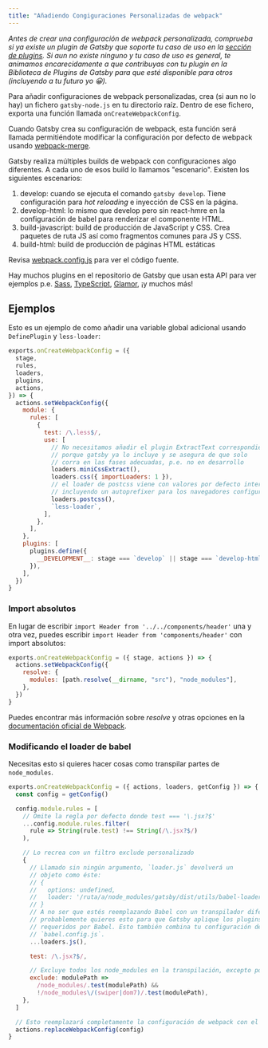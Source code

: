 ```yaml
---
title: "Añadiendo Congiguraciones Personalizadas de webpack"
---
```


_Antes de crear una configuración de webpack personalizada, comprueba si ya 
existe un plugin de Gatsby que soporte tu caso de uso en la [sección de plugins](/docs/plugins/). 
Si aun no existe ninguno y tu caso de uso es general, te animamos encarecidamente 
a que contribuyas con tu plugin en la Biblioteca de Plugins de Gatsby para que esté 
disponible para otros (incluyendo a tu futuro yo 😀)._

Para añadir configuraciones de webpack personalizadas, crea (si aun no lo hay) 
un fichero `gatsby-node.js` en tu directorio raíz. Dentro de ese fichero, exporta 
una función llamada `onCreateWebpackConfig`.

Cuando Gatsby crea su configuración de webpack, esta función será llamada 
permitiéndote modificar la configuración por defecto de webpack usando 
[webpack-merge](https://github.com/survivejs/webpack-merge).

Gatsby realiza múltiples builds de webpack con configuraciones algo diferentes. A 
cada uno de esos build lo llamamos "escenario". Existen los siguientes escenarios:

1.  develop: cuando se ejecuta el comando `gatsby develop`. Tiene configuración para
    _hot reloading_ e inyección de CSS en la página.
2.  develop-html: lo mismo que develop pero sin react-hmre en la configuración de 
    babel para renderizar el componente HTML.
3.  build-javascript: build de producción de JavaScript y CSS. Crea paquetes de ruta JS
    así como fragmentos comunes para JS y CSS.
4.  build-html: build de producción de páginas HTML estáticas

Revisa
[webpack.config.js](https://github.com/gatsbyjs/gatsby/blob/master/packages/gatsby/src/utils/webpack.config.js)
para ver el código fuente.

Hay muchos plugins en el repositorio de Gatsby que usan esta API para ver ejemplos 
p.e. [Sass](/packages/gatsby-plugin-sass/),
[TypeScript](/packages/gatsby-plugin-typescript/),
[Glamor](/packages/gatsby-plugin-glamor/), ¡y muchos más!

## Ejemplos

Esto es un ejemplo de como añadir una variable global adicional usando `DefinePlugin` y `less-loader`:

```js:title=gatsby-node.js
exports.onCreateWebpackConfig = ({
  stage,
  rules,
  loaders,
  plugins,
  actions,
}) => {
  actions.setWebpackConfig({
    module: {
      rules: [
        {
          test: /\.less$/,
          use: [
            // No necesitamos añadir el plugin ExtractText correspondiente 
            // porque gatsby ya lo incluye y se asegura de que solo
            // corra en las fases adecuadas, p.e. no en desarrollo
            loaders.miniCssExtract(),
            loaders.css({ importLoaders: 1 }),
            // el loader de postcss viene con valores por defecto interesantes
            // incluyendo un autoprefixer para los navegadores configurados
            loaders.postcss(),
            `less-loader`,
          ],
        },
      ],
    },
    plugins: [
      plugins.define({
        __DEVELOPMENT__: stage === `develop` || stage === `develop-html`,
      }),
    ],
  })
}
```

### Import absolutos

En lugar de escribir `import Header from '../../components/header'` una y otra vez, puedes escribir  `import Header from 'components/header'` con import absolutos:

```js:title=gatsby-node.js
exports.onCreateWebpackConfig = ({ stage, actions }) => {
  actions.setWebpackConfig({
    resolve: {
      modules: [path.resolve(__dirname, "src"), "node_modules"],
    },
  })
}
```
Puedes encontrar más información sobre _resolve_ y otras opciones en la [documentación oficial de Webpack](https://webpack.js.org/concepts/).

### Modificando el loader de babel

Necesitas esto si quieres hacer cosas como transpilar partes de `node_modules`.

```js:title=gatsby-node.js
exports.onCreateWebpackConfig = ({ actions, loaders, getConfig }) => {
  const config = getConfig()

  config.module.rules = [
    // Omite la regla por defecto donde test === '\.jsx?$'
    ...config.module.rules.filter(
      rule => String(rule.test) !== String(/\.jsx?$/)
    ),

    // Lo recrea con un filtro exclude personalizado
    {
      // Llamado sin ningún argumento, `loader.js` devolverá un
      // objeto como éste: 
      // {
      //   options: undefined,
      //   loader: '/ruta/a/node_modules/gatsby/dist/utils/babel-loader.js',
      // }
      // A no ser que estés reemplazando Babel con un transpilador diferente, 
      // probablemente quieres esto para que Gatsby aplique los plugins/presets
      // requeridos por Babel. Esto también combina tu configuración desde
      // `babel.config.js`.
      ...loaders.js(),

      test: /\.jsx?$/,

      // Excluye todos los node_modules en la transpilación, excepto por 'swiper' y 'dom7'
      exclude: modulePath =>
        /node_modules/.test(modulePath) &&
        !/node_modules\/(swiper|dom7)/.test(modulePath),
    },
  ]

  // Esto reemplazará completamente la configuración de webpack con el objeto modificado.
  actions.replaceWebpackConfig(config)
}
```
